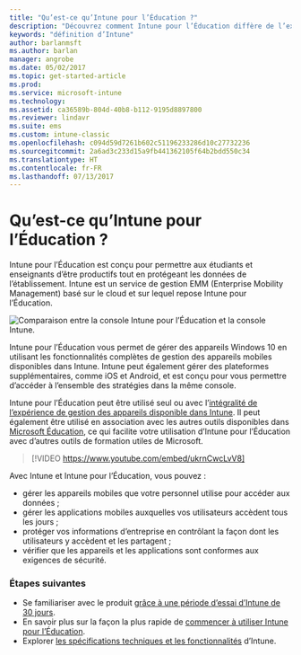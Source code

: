 ```yaml
---
title: "Qu’est-ce qu’Intune pour l’Éducation ?"
description: "Découvrez comment Intune pour l’Éducation diffère de l’expérience de gestion Intune complète."
keywords: "définition d’Intune"
author: barlanmsft
ms.author: barlan
manager: angrobe
ms.date: 05/02/2017
ms.topic: get-started-article
ms.prod: 
ms.service: microsoft-intune
ms.technology: 
ms.assetid: ca36589b-804d-40b8-b112-9195d8897800
ms.reviewer: lindavr
ms.suite: ems
ms.custom: intune-classic
ms.openlocfilehash: c094d59d7261b602c51196233286d10c27732236
ms.sourcegitcommit: 2a6ad3c233d15a9fb441362105f64b2bdd550c34
ms.translationtype: HT
ms.contentlocale: fr-FR
ms.lasthandoff: 07/13/2017
---
```

# <a name="what-is-intune-for-education"></a>Qu’est-ce qu’Intune pour l’Éducation ?

Intune pour l’Éducation est conçu pour permettre aux étudiants et enseignants d’être productifs tout en protégeant les données de l’établissement. Intune est un service de gestion EMM (Enterprise Mobility Management) basé sur le cloud et sur lequel repose Intune pour l’Éducation.

![Comparaison entre la console Intune pour l’Éducation et la console Intune.](./media/intune-azure-vs-intuneEDU.png)

Intune pour l’Éducation vous permet de gérer des appareils Windows 10 en utilisant les fonctionnalités complètes de gestion des appareils mobiles disponibles dans Intune. Intune peut également gérer des plateformes supplémentaires, comme iOS et Android, et est conçu pour vous permettre d’accéder à l’ensemble des stratégies dans la même console.

Intune pour l’Éducation peut être utilisé seul ou avec l’[intégralité de l’expérience de gestion des appareils disponible dans Intune](introduction-intune.md). Il peut également être utilisé en association avec les autres outils disponibles dans [Microsoft Éducation](https://microsoft.com/education), ce qui facilite votre utilisation d’Intune pour l’Éducation avec d’autres outils de formation utiles de Microsoft.

> [!VIDEO https://www.youtube.com/embed/ukrnCwcLvV8]

Avec Intune et Intune pour l’Éducation, vous pouvez :
* gérer les appareils mobiles que votre personnel utilise pour accéder aux données ;
* gérer les applications mobiles auxquelles vos utilisateurs accèdent tous les jours ;
* protéger vos informations d’entreprise en contrôlant la façon dont les utilisateurs y accèdent et les partagent ;
* vérifier que les appareils et les applications sont conformes aux exigences de sécurité.

### <a name="next-steps"></a>Étapes suivantes
* Se familiariser avec le produit [grâce à une période d’essai d’Intune de 30 jours](/intune-classic/understand-explore/sign-up-for-30-day-trial-microsoft-intune).
* En savoir plus sur la façon la plus rapide de [commencer à utiliser Intune pour l’Éducation](/intune-education/what-is-express-configuration).
* Explorer [les spécifications techniques et les fonctionnalités](/intune/supported-devices-browsers) d’Intune.
